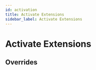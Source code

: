 ```yaml
---
id: activation
title: Activate Extensions
sidebar_label: Activate Extensions
---
```

# Activate Extensions


<!-- TODO: Explain what means activate an extension -->
<!-- TODO: Explain that only Company owner have the permission to activate the extensions through the API Portal  -->
<!-- TODO: Add an image with an activation example on API Portal and explain the activation contexts  -->
<!-- TODO: Add an image on Console with the added extension  -->

## Overrides

<!-- TODO: Explain when should be used overrides and what extension characteristics could be customized  -->
<!-- TODO: Explain that an override refers to the route registered with the extension using the routeId (Invite the user to remember the routeId or to use the GET activate extension api to retrieve the registered extension with its routes) -->
<!-- TODO: Add an image with an activation example adding overrides on API Portal  -->
<!-- TODO: Add an image on Console with the added extension showing the overrides  -->


